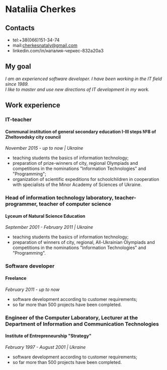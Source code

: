 # Nataliia Cherkes
## Contacts
* tel:+38(066)151-34-74
* mail:cherkesnataly@gmail.com
* linkedin.com/in/наталия-черкес-832a20a3

## My goal
*I am an experienced software developer. I have been working in the IT field since 1989. <br />I like to master and use new directions of IT development in my work.*

## Work experience
### IT-teacher 
#### Communal institution of general secondary education І-ІІІ steps №8 of Zheltovodsky city council
*November 2015 - up to now | Ukraine*
* teaching students the basics of information technology;
* preparation of prize-winners of city, regional Olympiads and competitions in the nominations "Information Technologies" and "Programming";
* organization of scientific expeditions for schoolchildren in cooperation with specialists of the Minor Academy of Sciences of Ukraine.
### Head of information technology laboratory, teacher-programmer, teacher of computer science
#### Lyceum of Natural Science Education
*September 2001 - February 2011 | Ukraine*
* teaching students the basics of information technology;
* preparation of winners of city, regional, All-Ukrainian Olympiads and competitions in the nominations "Information Technologies" and "Programming".
### Software developer 
#### Freelance
*February 2011 - up to now*
* software development according to customer requirements;
* so far more than 500 projects have been completed.
### Engineer of the Computer Laboratory, Lecturer at the Department of Information and Communication Technologies 
#### Institute of Entrepreneurship "Strategy"
*February 1997 - August 2001 | Ukraine*
* software development according to customer requirements;
* so far more than 500 projects have been completed.

